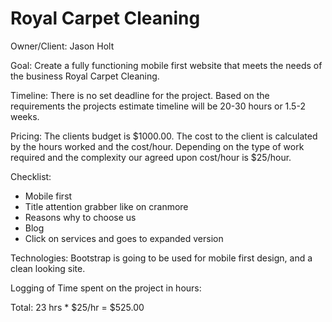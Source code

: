 # Royal Carpet Cleaning

Owner/Client: Jason Holt

Goal: Create a fully functioning mobile first website that meets the needs of the business Royal Carpet Cleaning.

Timeline: There is no set deadline for the project. Based on the requirements the projects estimate timeline will be 20-30 hours or 1.5-2 weeks.

Pricing: The clients budget is $1000.00. The cost to the client is calculated by the hours worked and the cost/hour. Depending on the type of work required and the complexity our agreed upon cost/hour is $25/hour.

Checklist:

* Mobile first
* Title attention grabber like on cranmore
* Reasons why to choose us
* Blog
* Click on services and goes to expanded version

Technologies: Bootstrap is going to be used for mobile first design, and a clean looking site.

Logging of Time spent on the project in hours: 

Total: 23 hrs * $25/hr = $525.00
